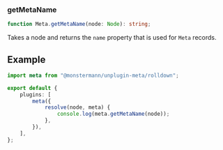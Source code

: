 ### getMetaName

```ts
function Meta.getMetaName(node: Node): string;
```

Takes a node and returns the `name` property that is used for `Meta` records.

## Example

```ts [Rolldown]
import meta from "@monstermann/unplugin-meta/rolldown";

export default {
    plugins: [
        meta({
            resolve(node, meta) {
                console.log(meta.getMetaName(node));
            },
        }),
    ],
};
```
